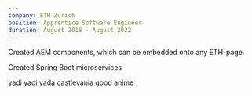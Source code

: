 ```yaml
---
company: ETH Zürich
position: Apprentice Software Engineer
duration: August 2018 - August 2022 
---
```



Created AEM components, which can be embedded onto any ETH-page.

Created Spring Boot microservices

yadi yadi yada castlevania good anime